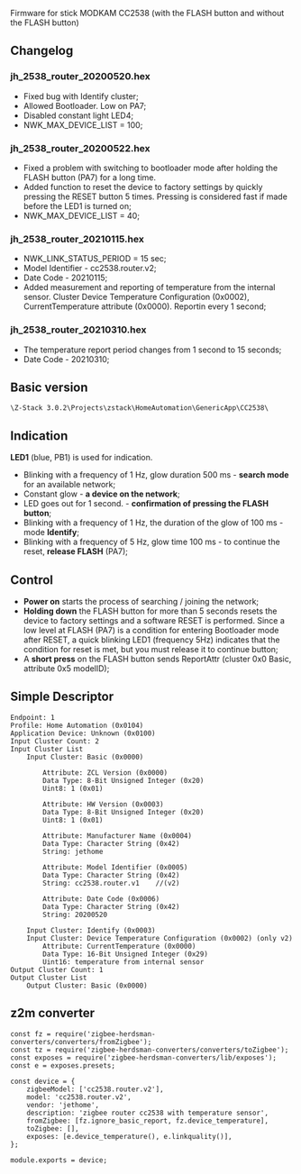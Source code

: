 Firmware for stick MODKAM СС2538 (with the FLASH button and without the FLASH button)

## Changelog
### jh_2538_router_20200520.hex
 * Fixed bug with Identify cluster;
 * Allowed Bootloader. Low on PA7;
 * Disabled constant light LED4;
 * NWK_MAX_DEVICE_LIST = 100;

### jh_2538_router_20200522.hex
 * Fixed a problem with switching to bootloader mode after holding the FLASH button (PA7) for a long time.
 * Added function to reset the device to factory settings by quickly pressing the RESET button 5 times. Pressing is considered fast if made before the LED1 is turned on;
 * NWK_MAX_DEVICE_LIST = 40;

### jh_2538_router_20210115.hex
 * NWK_LINK_STATUS_PERIOD = 15 sec;
 * Model Identifier - cc2538.router.v2;
 * Date Code - 20210115;
 * Added measurement and reporting of temperature from the internal sensor. Cluster Device Temperature Configuration (0x0002), CurrentTemperature attribute (0x0000). Reportin every 1 second;

### jh_2538_router_20210310.hex
 * The temperature report period changes from 1 second to 15 seconds;
 * Date Code - 20210310;
 

## Basic version

`\Z-Stack 3.0.2\Projects\zstack\HomeAutomation\GenericApp\CC2538\`

## Indication 

**LED1** (blue, PB1) is used for indication.
* Blinking with a frequency of 1 Hz, glow duration 500 ms - **search mode** for an available network;
* Constant glow - **a device on the network**;
* LED goes out for 1 second. - **confirmation of pressing the **FLASH** button**;
* Blinking with a frequency of 1 Hz, the duration of the glow of 100 ms - mode **Identify**;
* Blinking with a frequency of 5 Hz, glow time 100 ms - to continue the reset, **release FLASH** (PA7);

## Control

* **Power on** starts the process of searching / joining the network;
* **Holding down** the FLASH button for more than 5 seconds resets the device to factory settings and a software RESET is performed. Since a low level at FLASH (PA7) is a condition for entering Bootloader mode after RESET, a quick blinking LED1 (frequency 5Hz) indicates that the condition for reset is met, but you must release it to continue button;
* A **short press** on the FLASH button sends ReportAttr (cluster 0x0 Basic, attribute 0x5 modelID);

## Simple Descriptor
```
Endpoint: 1
Profile: Home Automation (0x0104)
Application Device: Unknown (0x0100)
Input Cluster Count: 2
Input Cluster List
    Input Cluster: Basic (0x0000)
    
        Attribute: ZCL Version (0x0000)
        Data Type: 8-Bit Unsigned Integer (0x20)
        Uint8: 1 (0x01)
            
        Attribute: HW Version (0x0003)
        Data Type: 8-Bit Unsigned Integer (0x20)
        Uint8: 1 (0x01)
        
        Attribute: Manufacturer Name (0x0004)
        Data Type: Character String (0x42)
        String: jethome
    
        Attribute: Model Identifier (0x0005)
        Data Type: Character String (0x42)
        String: cc2538.router.v1    //(v2)
   
        Attribute: Date Code (0x0006)
        Data Type: Character String (0x42)
        String: 20200520 

    Input Cluster: Identify (0x0003)    
    Input Cluster: Device Temperature Configuration (0x0002) (only v2)
        Attribute: CurrentTemperature (0x0000)
        Data Type: 16-Bit Unsigned Integer (0x29)
        Uint16: temperature from internal sensor
Output Cluster Count: 1
Output Cluster List
    Output Cluster: Basic (0x0000)
```

## z2m converter 
```
const fz = require('zigbee-herdsman-converters/converters/fromZigbee');
const tz = require('zigbee-herdsman-converters/converters/toZigbee');
const exposes = require('zigbee-herdsman-converters/lib/exposes');
const e = exposes.presets;

const device = {
    zigbeeModel: ['cc2538.router.v2'],
    model: 'cc2538.router.v2',
    vendor: 'jethome',
    description: 'zigbee router cc2538 with temperature sensor',
    fromZigbee: [fz.ignore_basic_report, fz.device_temperature],
    toZigbee: [],
    exposes: [e.device_temperature(), e.linkquality()],
};

module.exports = device;
```
